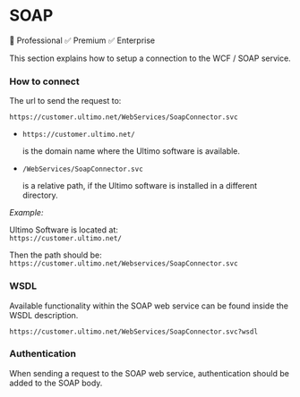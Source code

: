 # SOAP

🚫 Professional ✅ Premium ✅ Enterprise

This section explains how to setup a connection to the WCF / SOAP service.

### How to connect

The url to send the request to:

`https://customer.ultimo.net/WebServices/SoapConnector.svc`

* `https://customer.ultimo.net/` 

  is the domain name where the Ultimo software is available.  

* `/WebServices/SoapConnector.svc` 

  is a relative path, if the Ultimo software is installed in a different directory.

_Example:_

Ultimo Software is located at:  
`https://customer.ultimo.net/`

Then the path should be:  
`https://customer.ultimo.net/Webservices/SoapConnector.svc`

### WSDL

Available functionality within the SOAP web service can be found inside the WSDL description.

`https://customer.ultimo.net/WebServices/SoapConnector.svc?wsdl`

### Authentication

When sending a request to the SOAP web service, authentication should be added to the SOAP body.



